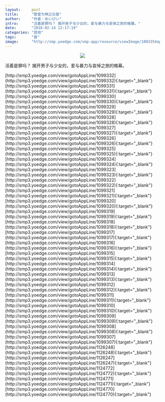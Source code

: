 ```yaml
---
layout:     post
title:      "致曾为神之众兽"
author:     "作者：めいびい"
intro:      "活着是罪吗？ 揭开男子与少女的，爱与暴力与哀悼之旅的帷幕。"
date:       "2018-02-14 12:17:19"
categories: "其他"
tags:       "兽"
image:      "http://smp.yoedge.com/smp-app/resource/viewImage/1003354appline.png"
---
```

<div style="text-align: center">
<p><img src="http://smp.yoedge.com/smp-app/resource/viewImage/1003354appline.png"/></p>
</div>
<p class="post-meta">
<span>活着是罪吗？ 揭开男子与少女的，爱与暴力与哀悼之旅的帷幕。</span>
</p>
[http://smp3.yoedge.com/view/gotoAppLine/1099332](http://smp3.yoedge.com/view/gotoAppLine/1099332){:target="_blank"}
[http://smp3.yoedge.com/view/gotoAppLine/1099331](http://smp3.yoedge.com/view/gotoAppLine/1099331){:target="_blank"}
[http://smp3.yoedge.com/view/gotoAppLine/1099330](http://smp3.yoedge.com/view/gotoAppLine/1099330){:target="_blank"}
[http://smp3.yoedge.com/view/gotoAppLine/1099329](http://smp3.yoedge.com/view/gotoAppLine/1099329){:target="_blank"}
[http://smp3.yoedge.com/view/gotoAppLine/1099328](http://smp3.yoedge.com/view/gotoAppLine/1099328){:target="_blank"}
[http://smp3.yoedge.com/view/gotoAppLine/1099327](http://smp3.yoedge.com/view/gotoAppLine/1099327){:target="_blank"}
[http://smp3.yoedge.com/view/gotoAppLine/1099326](http://smp3.yoedge.com/view/gotoAppLine/1099326){:target="_blank"}
[http://smp3.yoedge.com/view/gotoAppLine/1099325](http://smp3.yoedge.com/view/gotoAppLine/1099325){:target="_blank"}
[http://smp3.yoedge.com/view/gotoAppLine/1099324](http://smp3.yoedge.com/view/gotoAppLine/1099324){:target="_blank"}
[http://smp3.yoedge.com/view/gotoAppLine/1099323](http://smp3.yoedge.com/view/gotoAppLine/1099323){:target="_blank"}
[http://smp3.yoedge.com/view/gotoAppLine/1099322](http://smp3.yoedge.com/view/gotoAppLine/1099322){:target="_blank"}
[http://smp3.yoedge.com/view/gotoAppLine/1099321](http://smp3.yoedge.com/view/gotoAppLine/1099321){:target="_blank"}
[http://smp3.yoedge.com/view/gotoAppLine/1099320](http://smp3.yoedge.com/view/gotoAppLine/1099320){:target="_blank"}
[http://smp3.yoedge.com/view/gotoAppLine/1099319](http://smp3.yoedge.com/view/gotoAppLine/1099319){:target="_blank"}
[http://smp3.yoedge.com/view/gotoAppLine/1099318](http://smp3.yoedge.com/view/gotoAppLine/1099318){:target="_blank"}
[http://smp3.yoedge.com/view/gotoAppLine/1099317](http://smp3.yoedge.com/view/gotoAppLine/1099317){:target="_blank"}
[http://smp3.yoedge.com/view/gotoAppLine/1099316](http://smp3.yoedge.com/view/gotoAppLine/1099316){:target="_blank"}
[http://smp3.yoedge.com/view/gotoAppLine/1099315](http://smp3.yoedge.com/view/gotoAppLine/1099315){:target="_blank"}
[http://smp3.yoedge.com/view/gotoAppLine/1099314](http://smp3.yoedge.com/view/gotoAppLine/1099314){:target="_blank"}
[http://smp3.yoedge.com/view/gotoAppLine/1099313](http://smp3.yoedge.com/view/gotoAppLine/1099313){:target="_blank"}
[http://smp3.yoedge.com/view/gotoAppLine/1099312](http://smp3.yoedge.com/view/gotoAppLine/1099312){:target="_blank"}
[http://smp3.yoedge.com/view/gotoAppLine/1099311](http://smp3.yoedge.com/view/gotoAppLine/1099311){:target="_blank"}
[http://smp3.yoedge.com/view/gotoAppLine/1099310](http://smp3.yoedge.com/view/gotoAppLine/1099310){:target="_blank"}
[http://smp3.yoedge.com/view/gotoAppLine/1099309](http://smp3.yoedge.com/view/gotoAppLine/1099309){:target="_blank"}
[http://smp3.yoedge.com/view/gotoAppLine/1099308](http://smp3.yoedge.com/view/gotoAppLine/1099308){:target="_blank"}
[http://smp3.yoedge.com/view/gotoAppLine/1099307](http://smp3.yoedge.com/view/gotoAppLine/1099307){:target="_blank"}
[http://smp3.yoedge.com/view/gotoAppLine/1126248](http://smp3.yoedge.com/view/gotoAppLine/1126248){:target="_blank"}
[http://smp3.yoedge.com/view/gotoAppLine/1126247](http://smp3.yoedge.com/view/gotoAppLine/1126247){:target="_blank"}
[http://smp3.yoedge.com/view/gotoAppLine/1124772](http://smp3.yoedge.com/view/gotoAppLine/1124772){:target="_blank"}
[http://smp3.yoedge.com/view/gotoAppLine/1124771](http://smp3.yoedge.com/view/gotoAppLine/1124771){:target="_blank"}
[http://smp3.yoedge.com/view/gotoAppLine/1124770](http://smp3.yoedge.com/view/gotoAppLine/1124770){:target="_blank"}



